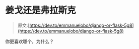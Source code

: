 # 姜戈还是弗拉斯克

> 原文:[https://dev.to/emmanuelobo/django-or-flask-5g8](https://dev.to/emmanuelobo/django-or-flask-5g8)

你更喜欢哪个，为什么？